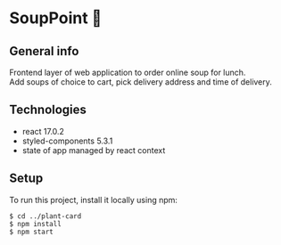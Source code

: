 # SoupPoint :bowl_with_spoon:

## General info
Frontend layer of web application to order online soup for lunch.<br>
Add soups of choice to cart, pick delivery address and time of delivery.
	
## Technologies
* react 17.0.2
* styled-components 5.3.1 <br>
* state of app managed by react context
	
## Setup
To run this project, install it locally using npm:

```
$ cd ../plant-card
$ npm install
$ npm start
```
